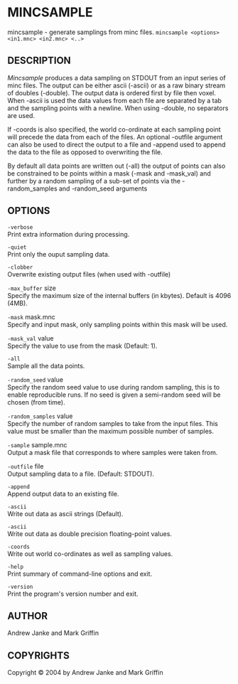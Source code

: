 # MINCSAMPLE

mincsample - generate samplings from minc files.
`mincsample <options> <in1.mnc> <in2.mnc> <..>`

## DESCRIPTION

*Mincsample* produces a data sampling on STDOUT from an input series of minc files. The output can be either ascii (-ascii) or as a raw binary stream of doubles (-double). The output data is ordered first by file then voxel. When -ascii is used the data values from each file are separated by a tab and the sampling points with a newline. When using -double, no separators are used.

If -coords is also specified, the world co-ordinate at each sampling point will precede the data from each of the files. An optional -outfile argument can also be used to direct the output to a file and -append used to append the data to the file as opposed to overwriting the file.

By default all data points are written out (-all) the output of points can also be constrained to be points within a mask (-mask and -mask\_val) and further by a random sampling of a sub-set of points via the -random\_samples and -random\_seed arguments

## OPTIONS

`-verbose`  
Print extra information during processing.

`-quiet`  
Print only the ouput sampling data.

`-clobber`  
Overwrite existing output files (when used with -outfile)

`-max_buffer` size  
Specify the maximum size of the internal buffers (in kbytes). Default is 4096 (4MB).

`-mask` mask.mnc  
Specify and input mask, only sampling points within this mask will be used.

`-mask_val` value  
Specify the value to use from the mask (Default: 1).

`-all`  
Sample all the data points.

`-random_seed` value  
Specify the random seed value to use during random sampling, this is to enable reproducible runs. If no seed is given a semi-random seed will be chosen (from time).

`-random_samples` value  
Specify the number of random samples to take from the input files. This value must be smaller than the maximum possible number of samples.

`-sample` sample.mnc  
Output a mask file that corresponds to where samples were taken from.

`-outfile` file  
Output sampling data to a file. (Default: STDOUT).

`-append`  
Append output data to an existing file.

`-ascii`  
Write out data as ascii strings (Default).

`-ascii`  
Write out data as double precision floating-point values.

`-coords`  
Write out world co-ordinates as well as sampling values.

`-help`  
Print summary of command-line options and exit.

`-version`  
Print the program's version number and exit.

## AUTHOR

Andrew Janke and Mark Griffin

## COPYRIGHTS

Copyright © 2004 by Andrew Janke and Mark Griffin

